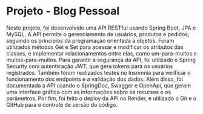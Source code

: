
# Projeto - Blog Pessoal

Neste projeto, foi desenvolvido uma API RESTful usando Spring Boot, JPA e MySQL. A API permite o gerenciamento de usuários, produtos e pedidos, seguindo os princípios da programação orientada a objetos. Foram utilizados métodos Get e Set para acessar e modificar os atributos das classes, e implementar relacionamentos entre elas, como um-para-muitos e muitos-para-muitos. Para garantir a segurança da API, foi utilizado o Spring Security com autenticação JWT, que gera tokens para os usuários registrados. Também foram realizados testes no Insomnia para verificar o funcionamento dos endpoints e a validação dos dados. Além disso, foi documentada a API usando o SpringDoc, Swagger e OpenApi, que geram uma interface gráfica com as informações sobre os recursos e os parâmetros. Por fim, foi feito o deploy da API no Render, e utilizado o Git e o GitHub para o controle de versão do código.